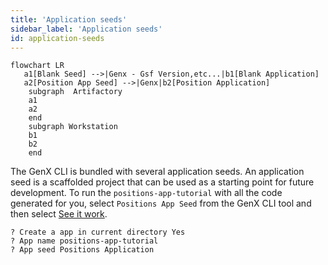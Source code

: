 ```yaml
---
title: 'Application seeds'
sidebar_label: 'Application seeds'
id: application-seeds
---
```

````mermaid
flowchart LR
   a1[Blank Seed] -->|Genx - Gsf Version,etc...|b1[Blank Application]
   a2[Position App Seed] -->|Genx|b2[Position Application]
    subgraph  Artifactory
    a1
    a2
    end
    subgraph Workstation
    b1
    b2
    end
````
The GenX CLI is bundled with several application seeds. An application seed is a scaffolded project that can be used as a starting point for future development. To run the `positions-app-tutorial` with all the code generated for you, select `Positions App Seed` from the GenX CLI tool and then select [See it work](/getting-started/go-to-the-next-level/see-it-work/).

```
? Create a app in current directory Yes
? App name positions-app-tutorial
? App seed Positions Application
```
